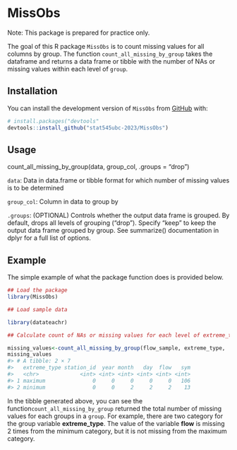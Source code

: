 
<!-- README.md is generated from README.Rmd. Please edit that file -->

# MissObs

Note: This package is prepared for practice only.

The goal of this R package `MissObs` is to count missing values for all
columns by group. The function `count_all_missing_by_group` takes the
dataframe and returns a data frame or tibble with the number of NAs or
missing values within each level of `group`.

## Installation

You can install the development version of `MissObs` from
[GitHub](https://github.com/) with:

``` r
# install.packages("devtools"
devtools::install_github("stat545ubc-2023/MissObs")
```

## Usage

count_all_missing_by_group(data, group_col, .groups = “drop”)

`data`: Data in data.frame or tibble format for which number of missing
values is to be determined

`group_col`: Column in data to group by

`.groups`: (OPTIONAL) Controls whether the output data frame is grouped.
By default, drops all levels of grouping (“drop”). Specify “keep” to
keep the output data frame grouped by group. See summarize()
documentation in dplyr for a full list of options.

## Example

The simple example of what the package function does is provided below.

``` r
## Load the package
library(MissObs)

## Load sample data

library(datateachr)

## Calculate count of NAs or missing values for each level of extreme_type category in flow sample data.

missing_values<-count_all_missing_by_group(flow_sample, extreme_type, .groups = "drop")
missing_values
#> # A tibble: 2 × 7
#>   extreme_type station_id  year month   day  flow   sym
#>   <chr>             <int> <int> <int> <int> <int> <int>
#> 1 maximum               0     0     0     0     0   106
#> 2 minimum               0     0     2     2     2    13
```

In the tibble generated above, you can see the
function`count_all_missing_by_group` returned the total number of
missing values for each groups in a `group`. For example, there are two
category for the group variable **extreme_type**. The value of the
variable **flow** is missing 2 times from the minimum category, but it
is not missing from the maximum category.
